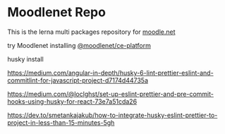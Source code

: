 # Moodlenet Repo

This is the lerna multi packages repository for [moodle.net](https://moodle.net)

try Moodlenet installing [@moodlenet/ce-platform](https://www.npmjs.com/package/@moodlenet/ce-platform)


husky install 

https://medium.com/angular-in-depth/husky-6-lint-prettier-eslint-and-commitlint-for-javascript-project-d7174d44735a

https://medium.com/@loclghst/set-up-eslint-prettier-and-pre-commit-hooks-using-husky-for-react-73e7a51cda26

https://dev.to/smetankajakub/how-to-integrate-husky-eslint-prettier-to-project-in-less-than-15-minutes-5gh
